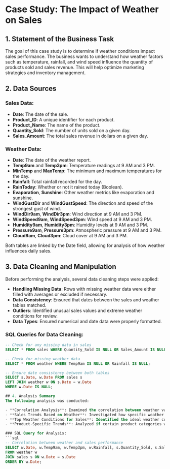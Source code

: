 # Case Study: The Impact of Weather on Sales

## 1. Statement of the Business Task
The goal of this case study is to determine if weather conditions impact sales performance. The business wants to understand how weather factors such as temperature, rainfall, and wind speed influence the quantity of products sold and sales revenue. This will help optimize marketing strategies and inventory management.

## 2. Data Sources

### Sales Data:
- **Date**: The date of the sale.
- **Product_ID**: A unique identifier for each product.
- **Product_Name**: The name of the product.
- **Quantity_Sold**: The number of units sold on a given day.
- **Sales_Amount**: The total sales revenue in dollars on a given day.

### Weather Data:
- **Date**: The date of the weather report.
- **Temp9am** and **Temp3pm**: Temperature readings at 9 AM and 3 PM.
- **MinTemp** and **MaxTemp**: The minimum and maximum temperatures for the day.
- **Rainfall**: Total rainfall recorded for the day.
- **RainToday**: Whether or not it rained today (Boolean).
- **Evaporation**, **Sunshine**: Other weather metrics like evaporation and sunshine.
- **WindGustDir** and **WindGustSpeed**: The direction and speed of the strongest gust of wind.
- **WindDir9am**, **WindDir3pm**: Wind direction at 9 AM and 3 PM.
- **WindSpeed9am**, **WindSpeed3pm**: Wind speed at 9 AM and 3 PM.
- **Humidity9am**, **Humidity3pm**: Humidity levels at 9 AM and 3 PM.
- **Pressure9am**, **Pressure3pm**: Atmospheric pressure at 9 AM and 3 PM.
- **Cloud9am**, **Cloud3pm**: Cloud cover at 9 AM and 3 PM.

Both tables are linked by the Date field, allowing for analysis of how weather influences daily sales.

## 3. Data Cleaning and Manipulation
Before performing the analysis, several data cleaning steps were applied:

- **Handling Missing Data**: Rows with missing weather data were either filled with averages or excluded if necessary.
- **Data Consistency**: Ensured that dates between the sales and weather tables matched.
- **Outliers**: Identified unusual sales values and extreme weather conditions for review.
- **Data Types**: Ensured numerical and date data were properly formatted.

### SQL Queries for Data Cleaning:

```sql
-- Check for any missing data in sales
SELECT * FROM sales WHERE Quantity_Sold IS NULL OR Sales_Amount IS NULL;

-- Check for missing weather data
SELECT * FROM weather WHERE Temp9am IS NULL OR Rainfall IS NULL;

-- Ensure date consistency between both tables
SELECT s.Date, w.Date FROM sales s
LEFT JOIN weather w ON s.Date = w.Date
WHERE w.Date IS NULL;

## 4. Analysis Summary
The following analysis was conducted:

- **Correlation Analysis**: Examined the correlation between weather variables (e.g., temperature, rainfall) and sales performance.
- **Sales Trends Based on Weather**: Investigated how specific weather conditions affected sales.
- **Top Weather Conditions for Sales**: Identified the ideal weather conditions associated with the highest sales.
- **Product-Specific Trends**: Analyzed if certain product categories were more affected by weather conditions.

### SQL Query for Analysis:
```sql
-- Correlation between weather and sales performance
SELECT w.Date, w.Temp9am, w.Temp3pm, w.Rainfall, s.Quantity_Sold, s.Sales_Amount
FROM weather w
JOIN sales s ON w.Date = s.Date
ORDER BY w.Date;





